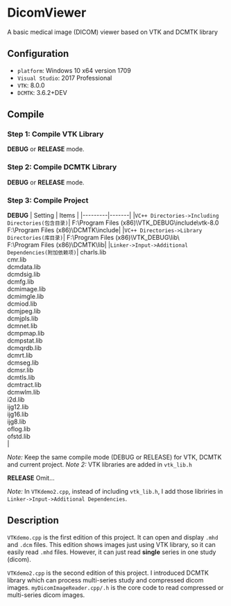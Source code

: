 # DicomViewer
A basic medical image (DICOM) viewer based on VTK and DCMTK library


## Configuration
* `platform`: Windows 10 x64 version 1709
* `Visual Studio`: 2017 Professional
* `VTK`: 8.0.0
* `DCMTK`: 3.6.2+DEV

## Compile

### Step 1: Compile VTK Library

**DEBUG** or **RELEASE** mode.

### Step 2: Compile DCMTK Library

**DEBUG** or **RELEASE** mode.

### Step 3: Compile Project

**DEBUG**
| Setting | Items |
|---------|-------|
|`VC++ Directories->Including Directories(包含目录)`| F:\Program Files (x86)\VTK_DEBUG\include\vtk-8.0 <br> F:\Program Files (x86)\DCMTK\include\|
|`VC++ Directories->Library Directories(库目录)`| F:\Program Files (x86)\VTK_DEBUG\lib\ <br> F:\Program Files (x86)\DCMTK\lib\|
|`Linker->Input->Additional Dependencies(附加依赖项)`| charls.lib<br> cmr.lib<br> dcmdata.lib<br> dcmdsig.lib<br> dcmfg.lib<br> dcmimage.lib<br> dcmimgle.lib<br> dcmiod.lib<br> dcmjpeg.lib<br> dcmjpls.lib<br> dcmnet.lib<br> dcmpmap.lib<br> dcmpstat.lib<br> dcmqrdb.lib<br> dcmrt.lib<br> dcmseg.lib<br> dcmsr.lib<br> dcmtls.lib<br> dcmtract.lib<br> dcmwlm.lib<br> i2d.lib<br> ijg12.lib<br> ijg16.lib<br> ijg8.lib<br> oflog.lib<br> ofstd.lib<br>|

*Note:* Keep the same compile mode (DEBUG or RELEASE) for VTK, DCMTK and current project. 
*Note 2:* VTK libraries are added in `vtk_lib.h`

**RELEASE**
Omit... 

*Note:* In `VTKdemo2.cpp`, instead of including `vtk_lib.h`, I add those libriries in `Linker->Input->Additional Dependencies`.

## Description

`VTKdemo.cpp` is the first edition of this project. It can open and display `.mhd` and `.dcm` files. This edition shows images just using VTK library, so it can easily read `.mhd` files. However, it can just read **single** series in one study (dicom).

`VTKdemo2.cpp` is the second edition of this project. I introduced DCMTK library which can process multi-series study and compressed dicom images. `myDicomImageReader.cpp/.h` is the core code to read compressed or multi-series dicom images.

